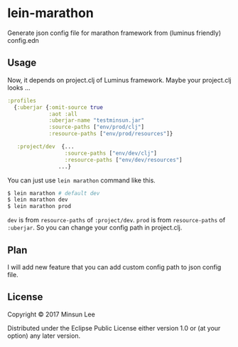 # lein-marathon

Generate json config file for marathon framework from (luminus friendly) config.edn

## Usage

Now, it depends on project.clj of Luminus framework.
Maybe your project.clj looks ...

```clojure
:profiles
  {:uberjar {:omit-source true
             :aot :all
             :uberjar-name "testminsun.jar"
             :source-paths ["env/prod/clj"]
             :resource-paths ["env/prod/resources"]}

   :project/dev  {...
                  :source-paths ["env/dev/clj"]
                  :resource-paths ["env/dev/resources"]
                ...}

```

You can just use `lein marathon` command like this.

```sh
$ lein marathon # default dev
$ lein marathon dev
$ lein marathon prod
```

`dev` is from `resource-paths` of `:project/dev`.
`prod` is from `resource-paths` of `:uberjar`.
So you can change your config path in project.clj.

## Plan

I will add new feature that you can add custom config path to json config file.

## License

Copyright © 2017 Minsun Lee

Distributed under the Eclipse Public License either version 1.0 or (at
your option) any later version.

